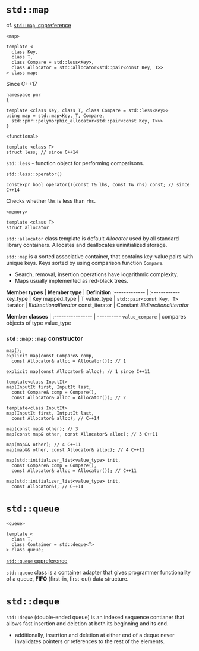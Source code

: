 # `std::map`

cf. [`std::map`, cppreference](https://en.cppreference.com/w/cpp/container/map)

```
<map>

template <
  class Key,
  class T,
  class Compare = std::less<Key>,
  class Allocator = std::allocator<std::pair<const Key, T>>
> class map;
```
Since C++17

```
namespace pmr
{

template <class Key, class T, class Compare = std::less<Key>>
using map = std::map<Key, T, Compare,
  std::pmr::polymorphic_allocator<std::pair<const Key, T>>>
}
```

```
<functional>

template <class T>
struct less; // since C++14
```
`std::less` - function object for performing comparisons.
```
std::less::operator()

constexpr bool operator()(const T& lhs, const T& rhs) const; // since C++14
```
Checks whether `lhs` is less than `rhs`.

```
<memory>

template <class T>
struct allocator
```
`std::allocator` class template is default *Allocator* used by all standard library containers. Allocates and deallocates uninitialized storage.


`std::map` is a sorted associative container, that contains key-value pairs with unique keys. Keys sorted by using comparison function `Compare`. 
  - Search, removal, insertion operations have logarithmic complexity.
  - Maps usually implemented as red-black trees.

**Member types** |
**Member type** | **Definition**
:------------- | :------------
key_type | Key
mapped_type | T
value_type | `std::pair<const Key, T>`
iterator | *BidirectionalIterator*
const_iterator | Constant *BidirectionalIterator*

**Member classes** |
:---------------- | ----------
`value_compare` | compares objects of type value_type

### `std::map::map` constructor

```
map();
explicit map(const Compare& comp,
  const Allocator& alloc = Allocator()); // 1

explicit map(const Allocator& alloc); // 1 since C++11
```

```
template<class InputIt>
map(InputIt first, InputIt last,
  const Compare& comp = Compare(),
  const Allocator& alloc = Allocator()); // 2

template<class InputIt>
map(InputIt first, IntputIt last,
  const Allocator& alloc); // C++14
```

```
map(const map& other); // 3
map(const map& other, const Allocator& alloc); // 3 C++11

map(map&& other); // 4 C++11
map(map&& other, const Allocator& alloc); // 4 C++11 
```

```
map(std::initializer_list<value_type> init,
  const Compare& comp = Compare(),
  const Allocator& alloc = Allocator()); // C++11

map(std::initializer_list<value_type> init,
  const Allocator&); // C++14
```



# `std::queue`

```
<queue>

template <
  class T,
  class Container = std::deque<T>
> class queue;
```
[`std::queue` cppreference](https://en.cppreference.com/w/cpp/container/queue)

`std::queue` class is a container adapter that gives programmer functionality of a queue, **FIFO** (first-in, first-out) data structure.

# `std::deque`

`std::deque` (double-ended queue) is an indexed sequence contianer that allows fast insertion and deletion at both its beginning and its end. 
  - additionally, insertion and deletion at either end of a deque never invalidates pointers or references to the rest of the elements.



